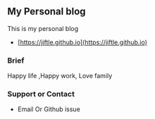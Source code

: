## My Personal blog

This is my personal blog
- [https://jiftle.github.io](https://jiftle.github.io)

### Brief

Happy life ,Happy work, Love family

### Support or Contact

- Email Or Github issue
